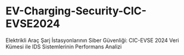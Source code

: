 # EV-Charging-Security-CIC-EVSE2024
Elektrikli Araç Şarj İstasyonlarının Siber Güvenliği: CIC-EVSE 2024 Veri Kümesi ile IDS Sistemlerinin Performans Analizi
